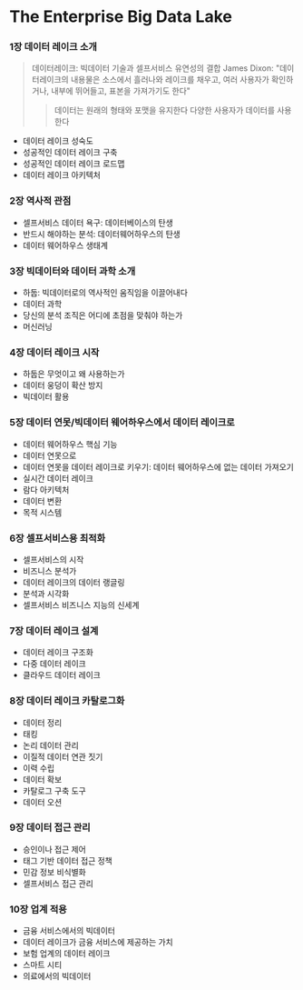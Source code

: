 # The Enterprise Big Data Lake

### 1장 데이터 레이크 소개
> 데이터레이크: 빅데이터 기술과 셀프서비스 유연성의 결합
> James Dixon: "데이터레이크의 내용물은 소스에서 흘러나와 레이크를 채우고, 여러 사용자가 확인하거나, 내부에 뛰어들고, 표본을 가져가기도 한다"
>> 데이터는 원래의 형태와 포맷을 유지한다
>> 다양한 사용자가 데이터를 사용한다
>> 
- 데이터 레이크 성숙도
- 성공적인 데이터 레이크 구축
- 성공적인 데이터 레이크 로드맵
- 데이터 레이크 아키텍처

### 2장 역사적 관점
- 셀프서비스 데이터 욕구: 데이터베이스의 탄생
- 반드시 해야하는 분석: 데이터웨어하우스의 탄생
- 데이터 웨어하우스 생태계

### 3장 빅데이터와 데이터 과학 소개
- 하둡: 빅데이터로의 역사적인 움직임을 이끌어내다
- 데이터 과학
- 당신의 분석 조직은 어디에 초점을 맞춰야 하는가
- 머신러닝

### 4장 데이터 레이크 시작
- 하둡은 무엇이고 왜 사용하는가
- 데이터 웅덩이 확산 방지
- 빅데이터 활용

### 5장 데이터 연못/빅데이터 웨어하우스에서 데이터 레이크로
- 데이터 웨어하우스 핵심 기능
- 데이터 연못으로
- 데이터 연못을 데이터 레이크로 키우기: 데이터 웨어하우스에 없는 데이터 가져오기
- 실시간 데이터 레이크
- 람다 아키텍처
- 데이터 변환
- 목적 시스템

### 6장 셀프서비스용 최적화
- 셀프서비스의 시작
- 비즈니스 분석가
- 데이터 레이크의 데이터 랭글링
- 분석과 시각화
- 셀프서비스 비즈니스 지능의 신세계

### 7장 데이터 레이크 설계
- 데이터 레이크 구조화
- 다중 데이터 레이크
- 클라우드 데이터 레이크

### 8장 데이터 레이크 카탈로그화
- 데이터 정리
- 태킹
- 논리 데이터 관리
- 이질적 데이터 연관 짓기
- 이력 수립
- 데이터 확보
- 카탈로그 구축 도구
- 데이터 오션

### 9장 데이터 접근 관리
- 승인이나 접근 제어
- 태그 기반 데이터 접근 정책
- 민감 정보 비식별화
- 셀프서비스 접근 관리

### 10장 업계 적용
- 금융 서비스에서의 빅데이터
- 데이터 레이크가 금융 서비스에 제공하는 가치
- 보험 업계의 데이터 레이크
- 스마트 시티
- 의료에서의 빅데이터
